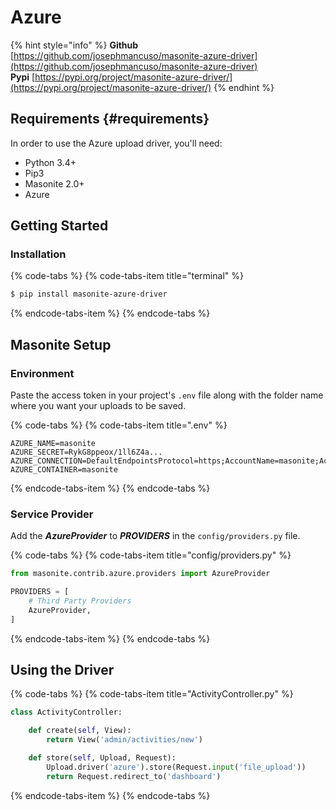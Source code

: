 # Azure

{% hint style="info" %}
**Github** [https://github.com/josephmancuso/masonite-azure-driver](https://github.com/josephmancuso/masonite-azure-driver)  
**Pypi** [https://pypi.org/project/masonite-azure-driver/](https://pypi.org/project/masonite-azure-driver/)
{% endhint %}

## Requirements {#requirements}

In order to use the Azure upload driver, you'll need:

* Python 3.4+
* Pip3
* Masonite 2.0+
* Azure

## Getting Started

### Installation

{% code-tabs %}
{% code-tabs-item title="terminal" %}
```bash
$ pip install masonite-azure-driver
```
{% endcode-tabs-item %}
{% endcode-tabs %}

## Masonite Setup

### Environment

Paste the access token in your project's `.env` file along with the folder name where you want your uploads to be saved.

{% code-tabs %}
{% code-tabs-item title=".env" %}
```text
AZURE_NAME=masonite
AZURE_SECRET=RykG8ppeox/1ll6Z4a...
AZURE_CONNECTION=DefaultEndpointsProtocol=https;AccountName=masonite;AccountKey=RykG8q...
AZURE_CONTAINER=masonite
```
{% endcode-tabs-item %}
{% endcode-tabs %}

### Service Provider

Add the _**AzureProvider**_ to _**PROVIDERS**_ in the `config/providers.py` file.

{% code-tabs %}
{% code-tabs-item title="config/providers.py" %}
```python
from masonite.contrib.azure.providers import AzureProvider

PROVIDERS = [
    # Third Party Providers
    AzureProvider,
]
```
{% endcode-tabs-item %}
{% endcode-tabs %}

## Using the Driver

{% code-tabs %}
{% code-tabs-item title="ActivityController.py" %}
```python
class ActivityController:

    def create(self, View):
        return View('admin/activities/new')

    def store(self, Upload, Request):
        Upload.driver('azure').store(Request.input('file_upload'))
        return Request.redirect_to('dashboard')
```
{% endcode-tabs-item %}
{% endcode-tabs %}

